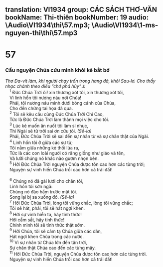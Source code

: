 translation: VI1934
group: CÁC SÁCH THƠ-VĂN
bookName: Thi-thiên 
bookNumber: 19
audio: \Audio\VI1934\thi\57.mp3; \Audio\VI1934\1-ms-nguyen-thi\thi\57.mp3
-------

<div class="title"><h1>57</h1><h3>Cầu nguyện Chúa cứu mình khỏi kẻ bắt bớ</h3><i>Thơ Đa-vít làm, khi người chạy trốn trong hang đá, khỏi Sau-lơ. Cho thầy nhạc chánh theo điếu “chớ phá hủy”<a data-toggle="tooltip" data-placement="bottom" title="1Sa 22:1; 24:3">⚓</a></i></div>
<span class="verse thi_57_1"> <sup>1</sup> Đức Chúa Trời ôi! xin thương xót tôi, xin thương xót tôi, <br/> Vì linh hồn tôi nương náu nơi Chúa! <br/> Phải, tôi nương náu mình dưới bóng cánh của Chúa, <br/> Cho đến chừng tai họa đã qua. <br/></span>
<span class="verse thi_57_2"> <sup>2</sup> Tôi sẽ kêu cầu cùng Đức Chúa Trời Chí Cao, <br/> Tức là Đức Chúa Trời làm thành mọi việc cho tôi. <br/></span>
<span class="verse thi_57_3"> <sup>3</sup> Lúc kẻ muốn ăn nuốt tôi làm sỉ nhục, <br/> Thì Ngài sẽ từ trời sai ơn cứu tôi. <em>(Sê-la)</em><br/> Phải, Đức Chúa Trời sẽ sai đến sự nhân từ và sự chân thật của Ngài. <br/></span>
<span class="verse thi_57_4"> <sup>4</sup> Linh hồn tôi ở giữa các sư tử; <br/> Tôi nằm giữa những kẻ thổi lửa ra, <br/> Tức là các con loài người có răng giống như giáo và tên, <br/> Và lưỡi chúng nó khác nào gươm nhọn bén. <br/></span>
<span class="verse thi_57_5"> <sup>5</sup> Hỡi Đức Chúa Trời nguyện Chúa được tôn cao hơn các từng trời; <br/> Nguyện sự vinh hiển Chúa trổi cao hơn cả trái đất! <br/> <br/></span>
<span class="verse thi_57_6"> <sup>6</sup> Chúng nó đã gài lưới cho chân tôi, <br/> Linh hồn tôi sờn ngã: <br/> Chúng nó đào hầm trước mặt tôi. <br/> Song lại bị sa xuống đó. <em>(Sê-la)</em><br/></span>
<span class="verse thi_57_7"> <sup>7</sup> Hỡi Đức Chúa Trời, lòng tôi vững chắc, lòng tôi vững chắc; <br/> Tôi sẽ hát, phải, tôi sẽ hát ngợi khen. <br/></span>
<span class="verse thi_57_8"> <sup>8</sup> Hỡi sự vinh hiển ta, hãy tỉnh thức! <br/> Hỡi cầm sắt, hãy tỉnh thức! <br/> Chính mình tôi sẽ tỉnh thức thật sớm. <br/></span>
<span class="verse thi_57_9"> <sup>9</sup> Hỡi Chúa, tôi sẽ cảm tạ Chúa giữa các dân, <br/> Hát ngợi khen Chúa trong các nước. <br/></span>
<span class="verse thi_57_10"> <sup>10</sup> Vì sự nhân từ Chúa lớn đến tận trời, <br/> Sự chân thật Chúa cao đến các từng mây. <br/></span>
<span class="verse thi_57_11"> <sup>11</sup> Hỡi Đức Chúa Trời, nguyện Chúa được tôn cao hơn các từng trời. <br/> Nguyện sự vinh hiển Chúa trổi cao hơn cả trái đất! <br/> <br/></span>
